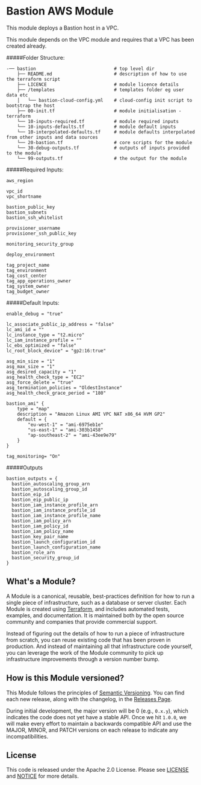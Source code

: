 # Bastion AWS Module

This module deploys a Bastion host in a VPC.

This module depends on the VPC module and requires that a VPC has been created already.

#####Folder Structure:
```
-── bastion                             # top level dir
    ├── README.md                       # description of how to use the terraform script
    ├── LICENCE                         # module licence details
    ├── /templates                      # templates folder eg user data etc
    │   └── bastion-cloud-config.yml    # cloud-config init script to bootstrap the host
    ├── 00-init.tf                      # module initialisation - terraform
    └── 10-inputs-required.tf           # module required inputs
    └── 10-inputs-defaults.tf           # module default inputs
    └── 10-interpolated-defaults.tf     # module defaults interpolated from other inputs and data sources
    └── 20-bastion.tf                   # core scripts for the module
    └── 30-debug-outputs.tf             # outputs of inputs provided to the module
    └── 99-outputs.tf                   # the output for the module
```

#####Required Inputs:
```
aws_region

vpc_id
vpc_shortname

bastion_public_key
bastion_subnets
bastion_ssh_whitelist

provisioner_username
provisioner_ssh_public_key

monitoring_security_group

deploy_environment

tag_project_name
tag_environment
tag_cost_center
tag_app_operations_owner
tag_system_owner
tag_budget_owner
```

#####Default Inputs:
```
enable_debug = "true"

lc_associate_public_ip_address = "false"
lc_ami_id = ""
lc_instance_type = "t2.micro"
lc_iam_instance_profile = ""
lc_ebs_optimized = "false"
lc_root_block_device" = "gp2:16:true"

asg_min_size = "1"
asg_max_size = "1"
asg_desired_capacity = "1"
asg_health_check_type = "EC2"
asg_force_delete = "true"
asg_termination_policies = "OldestInstance"
asg_health_check_grace_period = "180"

bastion_ami" {
    type = "map"
    description = "Amazon Linux AMI VPC NAT x86_64 HVM GP2"
    default = {
        "eu-west-1" = "ami-6975eb1e"
        "us-east-1" = "ami-303b1458"
        "ap-southeast-2" = "ami-43ee9e79"
    }
}

tag_monitoring= "On"
```

#####Outputs
```
bastion_outputs = {
  bastion_autoscaling_group_arn
  bastion_autoscaling_group_id
  bastion_eip_id
  bastion_eip_public_ip
  bastion_iam_instance_profile_arn
  bastion_iam_instance_profile_id
  bastion_iam_instance_profile_name
  bastion_iam_policy_arn
  bastion_iam_policy_id
  bastion_iam_policy_name
  bastion_key_pair_name
  bastion_launch_configuration_id
  bastion_launch_configuration_name
  bastion_role_arn
  bastion_security_group_id
}
```

## What's a Module?

A Module is a canonical, reusable, best-practices definition for how to run a single piece of infrastructure, such 
as a database or server cluster. Each Module is created using [Terraform](https://www.terraform.io/), and
includes automated tests, examples, and documentation. It is maintained both by the open source community and 
companies that provide commercial support. 

Instead of figuring out the details of how to run a piece of infrastructure from scratch, you can reuse 
existing code that has been proven in production. And instead of maintaining all that infrastructure code yourself, 
you can leverage the work of the Module community to pick up infrastructure improvements through
a version number bump.

## How is this Module versioned?

This Module follows the principles of [Semantic Versioning](http://semver.org/). You can find each new release, 
along with the changelog, in the [Releases Page](../../releases). 

During initial development, the major version will be 0 (e.g., `0.x.y`), which indicates the code does not yet have a 
stable API. Once we hit `1.0.0`, we will make every effort to maintain a backwards compatible API and use the MAJOR, 
MINOR, and PATCH versions on each release to indicate any incompatibilities. 

## License

This code is released under the Apache 2.0 License. Please see [LICENSE](https://github.com/hashicorp/terraform-aws-consul/tree/master/LICENSE) and [NOTICE](https://github.com/hashicorp/terraform-aws-consul/tree/master/NOTICE) for more 
details.
